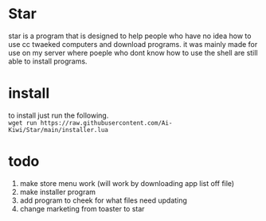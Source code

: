 # Star
star is a program that is designed to help people who have no idea how to use cc twaeked computers and download programs. it was mainly made for use on my server where poeple who dont know how to use the shell are still able to install programs.

# install
to install just run the following.  
```wget run https://raw.githubusercontent.com/Ai-Kiwi/Star/main/installer.lua```

# todo  
 1. make store menu work (will work by downloading app list off file)
 2. make installer program
 3. add program to cheek for what files need updating
 4. change marketing from toaster to star
